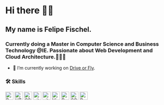 # Hi there 👋🏻 
## My name is Felipe Fischel. 
### Currently doing a Master in Computer Science and Business Technology @IE. Passionate about Web Development and Cloud Architecture.👨🏻‍💻

- 🔭 I’m currently working on [Drive or Fly](https://driveorfly.io). <br>

### 🛠  Skills <br>

<img src="https://img.shields.io/badge/Ruby_on_Rails-CC0000?style=for-the-badge&logo=ruby-on-rails&logoColor=white" title="Ruby on Rails" height="25" /> <img src="https://img.shields.io/badge/html5-%23E34F26.svg?style=for-the-badge&logo=html5&logoColor=white" alt="HTML5 logo" title="HTML5" height="25" /> <img src="https://img.shields.io/badge/css3-%231572B6.svg?style=for-the-badge&logo=css3&logoColor=white" alt="CSS3 logo" title="CSS3" height="25" /> <img src="https://img.shields.io/badge/git-%23F05033.svg?style=for-the-badge&logo=git&logoColor=white" alt="git logo" title="git" height="25" />  <img src="https://img.shields.io/badge/github-%23121011.svg?style=for-the-badge&logo=github&logoColor=white" alt="git logo" title="GitHub" height="25" /> <img src="https://img.shields.io/badge/Visual%20Studio-5C2D91.svg?style=for-the-badge&logo=visual-studio&logoColor=white" alt="Visual Studio Code logo" title="Visual Studio Code" height="25" /> <img src="https://img.shields.io/badge/Ruby-CC342D?style=for-the-badge&logo=ruby&logoColor=white" title="Ruby" height="25" /> <img src="https://img.shields.io/badge/SQLite-07405E?style=for-the-badge&logo=sqlite&logoColor=white" title="SQLite" height="25" /> <img src="https://img.shields.io/badge/bootstrap-%23563D7C.svg?style=for-the-badge&logo=bootstrap&logoColor=white" title="Bootstrap" height="25" />



<!--
**felipefischel/felipefischel** is a ✨ _special_ ✨ repository because its `README.md` (this file) appears on your GitHub profile.

Here are some ideas to get you started:

- 🔭 I’m currently working on ...
- 🌱 I’m currently learning ...
- 👯 I’m looking to collaborate on ...
- 🤔 I’m looking for help with ...
- 💬 Ask me about ...
- 📫 How to reach me: ...
- 😄 Pronouns: ...
- ⚡ Fun fact: ...
-->
